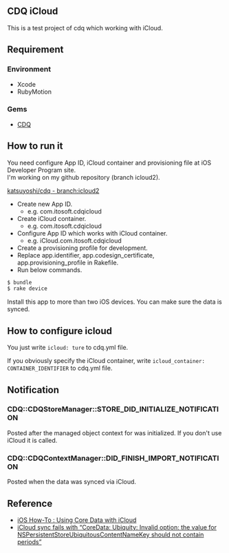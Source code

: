 ## CDQ iCloud

This is a test project of cdq which working with iCloud.


## Requirement

### Environment

- Xcode
- RubyMotion

### Gems

- [CDQ](https://github.com/infinitered/cdq)

## How to run it

You need configure App ID, iCloud container and provisioning file at iOS Developer Program site.  
I'm working on my github repository (branch icloud2).

[katsuyoshi/cdq - branch:icloud2](https://github.com/katsuyoshi/cdq/tree/icloud2)


- Create new App ID.  
    - e.g. com.itosoft.cdqicloud  
- Create iCloud container.
    - e.g. com.itosoft.cdqicloud
- Configure App ID which works with iCloud container.
    - e.g. iCloud.com.itosoft.cdqicloud
- Create a provisioning profile for development.
- Replace app.identifier, app.codesign_certificate, app.provisioning_profile in Rakefile.
- Run below commands.

```sh
$ bundle
$ rake device
```

Install this app to more than two iOS devices. You can make sure the data is synced.


## How to configure icloud

You just write ```icloud: ture``` to cdq.yml file.

If you obviously specify the iCloud container, write ```icloud_container: CONTAINER_IDENTIFIER``` to cdq.yml file.



## Notification

### CDQ::CDQStoreManager::STORE_DID_INITIALIZE_NOTIFICATION

Posted after the managed object context for was initialized. If you don't use iCloud it is called.

### CDQ::CDQContextManager::DID_FINISH_IMPORT_NOTIFICATION

Posted when the data was synced via iCloud.


## Reference

- [iOS How-To : Using Core Data with iCloud](http://goddess-gate.com/dc2/index.php/post/452)
- [iCloud sync fails with “CoreData: Ubiquity: Invalid option: the value for NSPersistentStoreUbiquitousContentNameKey should not contain periods”](http://stackoverflow.com/questions/19209504/icloud-sync-fails-with-coredata-ubiquity-invalid-option-the-value-for-nspers)

